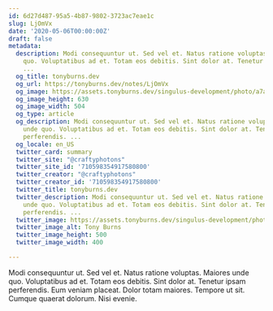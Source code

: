 ```yaml
---
id: 6d27d487-95a5-4b87-9802-3723ac7eae1c
slug: LjOmVx
date: '2020-05-06T00:00:00Z'
draft: false
metadata:
  description: Modi consequuntur ut. Sed vel et. Natus ratione voluptas. Maiores unde
    quo. Voluptatibus ad et. Totam eos debitis. Sint dolor at. Tenetur ipsam perferendis.
    ...
  og_title: tonyburns.dev
  og_url: https://tonyburns.dev/notes/LjOmVx
  og_image: https://assets.tonyburns.dev/singulus-development/photo/a7aaf33dbd0b584a47dea1fc1b3a9bbf.jpeg
  og_image_height: 630
  og_image_width: 504
  og_type: article
  og_description: Modi consequuntur ut. Sed vel et. Natus ratione voluptas. Maiores
    unde quo. Voluptatibus ad et. Totam eos debitis. Sint dolor at. Tenetur ipsam
    perferendis. ...
  og_locale: en_US
  twitter_card: summary
  twitter_site: "@craftyphotons"
  twitter_site_id: '710598354917580800'
  twitter_creator: "@craftyphotons"
  twitter_creator_id: '710598354917580800'
  twitter_title: tonyburns.dev
  twitter_description: Modi consequuntur ut. Sed vel et. Natus ratione voluptas. Maiores
    unde quo. Voluptatibus ad et. Totam eos debitis. Sint dolor at. Tenetur ipsam
    perferendis. ...
  twitter_image: https://assets.tonyburns.dev/singulus-development/photo/7502d1526646abf03deb056888635686.jpeg
  twitter_image_alt: Tony Burns
  twitter_image_height: 500
  twitter_image_width: 400

---
```


Modi consequuntur ut. Sed vel et. Natus ratione voluptas. Maiores unde quo. Voluptatibus ad et. Totam eos debitis. Sint dolor at. Tenetur ipsam perferendis. Eum veniam placeat. Dolor totam maiores. Tempore ut sit. Cumque quaerat dolorum. Nisi evenie.
